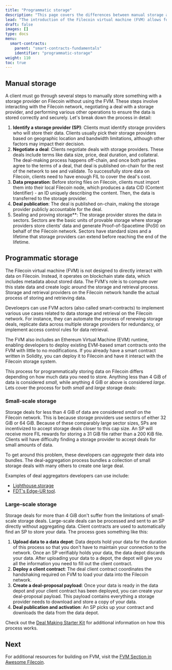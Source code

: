 ```yaml
---
title: "Programmatic storage"
description: "This page covers the differences between manual storage and programmatic storage of data onto the Filecoin network, as well as how storage deals are organized by their size."
lead: "The introduction of the Filecoin virtual machine (FVM) allows for the programmatic storage of data onto the network. This page covers the differences between manual storage and programmatic storage, as well as how storage deals are organized by their size."
draft: false
images: []
type: docs
menu:
  smart-contracts:
    parent: "smart-contracts-fundamentals"
    identifier: "programmatic-storage"
weight: 110
toc: true
---
```


## Manual storage

A client must go through several steps to manually store something with a storage provider on Filecoin without using the FVM. These steps involve interacting with the Filecoin network, negotiating a deal with a storage provider, and performing various other operations to ensure the data is stored correctly and securely. Let's break down the process in detail:

1. **Identify a storage provider (SP)**: Clients must identify storage providers who will store their data. Clients usually pick their storage providers based on geographic location and bandwidth limitations, although other factors may impact their decision.
1. **Negotiate a deal**: Clients negotiate deals with storage providers. These deals include terms like data size, price, deal duration, and collateral. The deal-making process happens off-chain, and once both parties agree to the terms of a deal, that deal is published on-chain for the rest of the network to see and validate. To successfully store data on Filecoin, clients need to have enough FIL to cover the deal's cost.
1. **Data preparation**: Before storing files on Filecoin, clients must import them into their local Filecoin node, which produces a data CID (Content Identifier) - an ID uniquely describing the content. Then, the data is transferred to the storage provider.
1. **Deal publication**: The deal is published on-chain, making the storage provider publicly accountable for the deal.
1. Sealing and proving storage**: The storage provider stores the data in sectors. Sectors are the basic units of provable storage where storage providers store clients’ data and generate Proof-of-Spacetime (PoSt) on behalf of the Filecoin network. Sectors have standard sizes and a lifetime that storage providers can extend before reaching the end of the lifetime.

## Programmatic storage

The Filecoin virtual machine (FVM) is not designed to directly interact with data on Filecoin. Instead, it operates on blockchain state data, which includes metadata about stored data. The FVM's role is to compute over this state data and create logic around the storage and retrieval process. Storage and retrieval providers on the Filecoin network handle the actual process of storing and retrieving data.

Develoeprs can use FVM actors (also called smart-contracts) to implement various use cases related to data storage and retrieval on the Filecoin network. For instance, they can automate the process of renewing storage deals, replicate data across multiple storage providers for redundancy, or implement access control rules for data retrieval.

The FVM also includes an Ethereum Virtual Machine (EVM) runtime, enabling developers to deploy existing EVM-based smart contracts onto the FVM with little to no modifications. If you already have a smart contract written in Solidity, you can deploy it to Filecoin and have it interact with the Filecoin storage system.

This process for programmatically storing data on Filecoin differs depending on how much data you need to store. Anything less than 4 GiB of data is considered _small_, while anything 4 GiB or above is considered _large_. Lets cover the process for both _small_ and _large_ storage deals:

### Small-scale storage

Storage deals for less than 4 GiB of data are considered _small_ on the Filecoin network. This is because storage providers use sectors of either 32 GiB or 64 GiB. Because of these comparably large sector sizes, SPs are incentivized to accept storage deals closer to this cap size. An SP will receive more FIL rewards for storing a 31 GiB file rather than a 200 KiB file. Clients will have difficulty finding a storage provider to accept deals for small amounts of data.

To get around this problem, these developers can _aggregate_ their data into bundles. The deal-aggregation process bundles a collection of small storage deals with many others to create one large deal. 

Examples of deal aggregators developers can use include: 

- [Lighthouse.storage](https://www.lighthouse.storage/documentation)
- [FDT's Edge-UR tool](https://github.com/application-research/edge-ur/blob/car-gen/docs/aggregation.md). 

### Large-scale storage

Storage deals for more than 4 GiB don't suffer from the limitations of small-scale storage deals. Large-scale deals can be processed and sent to an SP directly without aggregating data. Client contracts are used to automatically find an SP to store your data. The process goes something like this:

1. **Upload data to a data depot**: Data depots hold your data for the duration of this process so that you don't have to maintain your connection to the network. Once an SP verifiably holds your data, the data depot discards your data. After uploading your data to a depot, the depot will give you all the information you need to fill out the client contract.
1. **Deploy a client contract**: The deal client contract coordinates the handshaking required on FVM to load your data into the Filecoin network.
1. **Create a deal-proposal payload**: Once your data is ready in the data depot and your client contract has been deployed, you can create your deal-proposal payload. This payload contains everything a storage provider needs to download and store a copy of your data.
1. **Deal publication and activation**: An SP picks up your contract and downloads the data from the data depot.

Check out the [Deal Making Starter Kit](https://github.com/filecoin-project/fvm-starter-kit-deal-making) for additional information on how this process works.

## Next

For additional resources for building on FVM, visit the [FVM Section in Awesome Filecoin](https://github.com/filecoin-project/awesome-filecoin#fvmfilecoin-virtual-machine).
